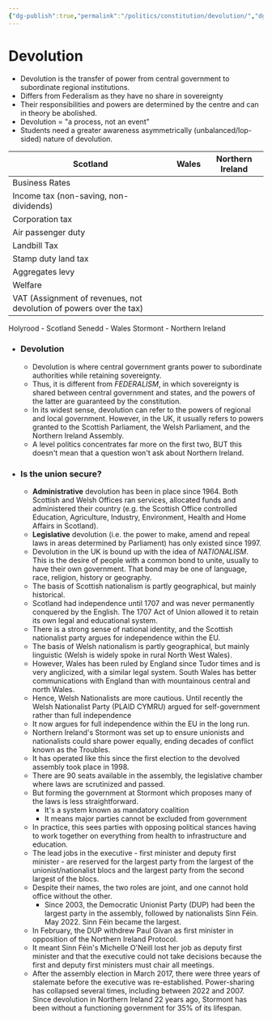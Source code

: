 ```yaml
---
{"dg-publish":true,"permalink":"/politics/constitution/devolution/","dgHomeLink":true,"dgPassFrontmatter":false}
---
```



# Devolution
- Devolution is the transfer of power from central government to subordinate regional institutions.
- Differs from Federalism as they have no share in sovereignty
- Their responsibilities and powers are determined by the centre and can in theory be abolished.
- Devolution = "a process, not an event" 
- Students need a greater awareness asymmetrically (unbalanced/lop-sided) nature of devolution.


| Scotland                                                            | Wales | Northern Ireland |
| ------------------------------------------------------------------- | ----- | ---------------- |
| Business Rates                                                      |       |                  |
| Income tax (non-saving, non-dividends)                              |       |                  |
| Corporation tax                                                     |       |                  |
| Air passenger duty                                                  |       |                  |
| Landbill Tax                                                        |       |                  |
| Stamp duty land tax                                                 |       |                  |
| Aggregates levy                                                     |       |                  |
| Welfare                                                             |       |                  |
| VAT (Assignment of revenues, not devolution of powers over the tax) |       |                  |                                                                    |       |                  |

Holyrood - Scotland
Senedd - Wales
Stormont - Northern Ireland

- ### Devolution
	- Devolution is where central government grants power to subordinate authorities while retaining sovereignty.
	- Thus, it is different from *FEDERALISM*, in which sovereignty is shared between central government and states, and the powers of the latter are guaranteed by the constitution.
	- In its widest sense, devolution can refer to the powers of regional and local government. However, in the UK, it usually refers to powers granted to the Scottish Parliament, the Welsh Parliament, and the Northern Ireland Assembly.
	- A level politics concentrates far more on the first two, BUT this doesn't mean that a question won't ask about Northern Ireland.

- ### Is the union secure?
	- **Administrative** devolution has been in place since 1964. Both Scottish and Welsh Offices ran services, allocated funds and administered their country (e.g. the Scottish Office controlled Education, Agriculture, Industry, Environment, Health and Home Affairs in Scotland).
	- **Legislative** devolution (i.e. the power to make, amend and repeal laws in areas determined by Parliament) has only existed since 1997.
	- Devolution in the UK is bound up with the idea of *NATIONALISM*. This is the desire of people with a common bond to unite, usually to have their own government. That bond may be one of language, race, religion, history or geography.
	- The basis of Scottish nationalism is partly geographical, but mainly historical.
	- Scotland had independence until 1707 and was never permanently conquered by the English. The 1707 Act of Union allowed it to retain its own legal and educational system.
	- There is a strong sense of national identity, and the Scottish nationalist party argues for independence within the EU. 
	- The basis of Welsh nationalism is partly geographical, but mainly linguistic (Welsh is widely spoke in rural North West Wales).
	- However, Wales has been ruled by England since Tudor times and is very anglicized, with a similar legal system. South Wales has better communications with England than with mountainous central and north Wales.
	- Hence, Welsh Nationalists are more cautious. Until recently the Welsh Nationalist Party (PLAID CYMRU) argued for self-government rather than full independence
	- It now argues for full independence within the EU in the long run.
	- Northern Ireland's Stormont was set up to ensure unionists and nationalists could share power equally, ending decades of conflict known as the Troubles.
	- It has operated like this since the first election to the devolved assembly took place in 1998.
	- There are 90 seats available in the assembly, the legislative chamber where laws are scrutinized and passed.
	- But forming the government at Stormont which proposes many of the laws is less straightforward.
		- It's a system known as mandatory coalition
		- It means major parties cannot be excluded from government
	- In practice, this sees parties with opposing political stances having to work together on everything from health to infrastructure and education.
	- The lead jobs in the executive - first minister and deputy first minister - are reserved for the largest party from the largest of the unionist/nationalist blocs and the largest party from the second largest of the blocs.
	- Despite their names, the two roles are joint, and one cannot hold office without the other.
		- Since 2003, the Democratic Unionist Party (DUP) had been the largest party in the assembly, followed by nationalists Sinn Féin. May 2022. Sinn Féin became the largest.
	- In February, the DUP withdrew Paul Givan as first minister in opposition of the Northern Ireland Protocol.
	- It meant Sinn Féin's Michelle O'Neill lost her job as deputy first minister and that the executive could not take decisions because the first and deputy first ministers must chair all meetings.
	- After the assembly election in March 2017, there were three years of stalemate before the executive was re-established.
Power-sharing has collapsed several times, including between 2022 and 2007.
Since devolution in Northern Ireland 22 years ago, Stormont has been without a functioning government for 35% of its lifespan.